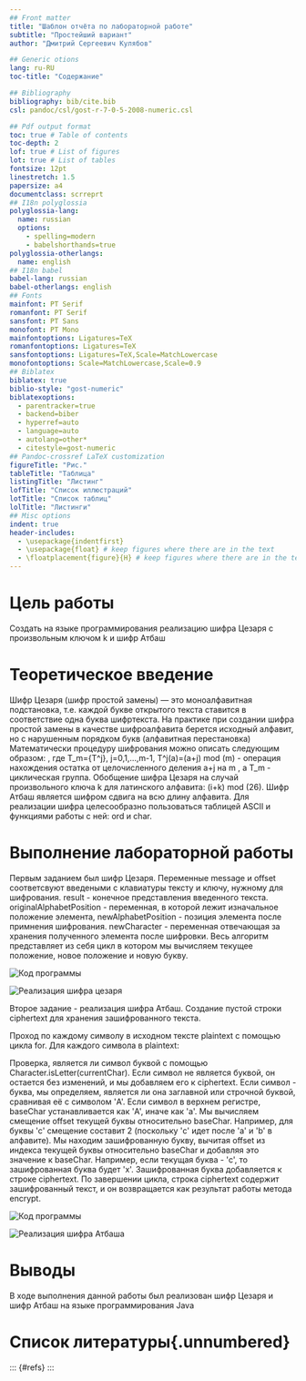 ```yaml
---
## Front matter
title: "Шаблон отчёта по лабораторной работе"
subtitle: "Простейший вариант"
author: "Дмитрий Сергеевич Кулябов"

## Generic otions
lang: ru-RU
toc-title: "Содержание"

## Bibliography
bibliography: bib/cite.bib
csl: pandoc/csl/gost-r-7-0-5-2008-numeric.csl

## Pdf output format
toc: true # Table of contents
toc-depth: 2
lof: true # List of figures
lot: true # List of tables
fontsize: 12pt
linestretch: 1.5
papersize: a4
documentclass: scrreprt
## I18n polyglossia
polyglossia-lang:
  name: russian
  options:
	- spelling=modern
	- babelshorthands=true
polyglossia-otherlangs:
  name: english
## I18n babel
babel-lang: russian
babel-otherlangs: english
## Fonts
mainfont: PT Serif
romanfont: PT Serif
sansfont: PT Sans
monofont: PT Mono
mainfontoptions: Ligatures=TeX
romanfontoptions: Ligatures=TeX
sansfontoptions: Ligatures=TeX,Scale=MatchLowercase
monofontoptions: Scale=MatchLowercase,Scale=0.9
## Biblatex
biblatex: true
biblio-style: "gost-numeric"
biblatexoptions:
  - parentracker=true
  - backend=biber
  - hyperref=auto
  - language=auto
  - autolang=other*
  - citestyle=gost-numeric
## Pandoc-crossref LaTeX customization
figureTitle: "Рис."
tableTitle: "Таблица"
listingTitle: "Листинг"
lofTitle: "Список иллюстраций"
lotTitle: "Список таблиц"
lolTitle: "Листинги"
## Misc options
indent: true
header-includes:
  - \usepackage{indentfirst}
  - \usepackage{float} # keep figures where there are in the text
  - \floatplacement{figure}{H} # keep figures where there are in the text
---
```


# Цель работы

Создать на языке программирования  реализацию шифра Цезаря с произвольным  ключом k и шифр Атбаш

# Теоретическое введение

Шифр Цезаря (шифр простой замены) — это моноалфавитная подстановка, т.е. каждой букве открытого текста ставится в
соответствие одна буква шифртекста. На практике при создании шифра простой замены в качестве шифроалфавита берется исходный алфавит, но с нарушенным порядком букв (алфавитная перестановка)
Математически процедуру шифрования можно описать следующим образом: , где T_m={T^j}, j=0,1,...,m-1, T^j(a)=(a+j) mod (m) - операция нахождения остатка от целочисленного деления a+j  на m , 
а  T_m - циклическая группа. Обобщение шифра Цезаря на случай произвольного ключа k для латинского алфавита: (i+k) mod (26).
Шифр Атбаш является шифром сдвига на всю длину алфавита. Для реализации шифра целесообразно пользоваться таблицей ASCII и функциями работы с ней: ord и char.

# Выполнение лабораторной работы
Первым заданием был шифр Цезаря. Переменные  message и  offset  соответсвуют введеными с клавиатуры тексту и ключу, нужному для шифрования.
result - конечное представления введенного текста. originalAlphabetPosition - переменная, в которой лежит изначальное положение элемента,
newAlphabetPosition - позиция элемента после примнения шифрования. newCharacter - переменная отвечающая за хранения полученного элемента после шифровки.
Весь алгоритм представляет из себя цикл в котором мы вычисляем текущее положение, новое положение и новую букву. 

![Код программы](/image/picture1.jpg)

![Реализация шифра цезаря](/image/picture2.jpg)

Второе задание  - реализация шифра  Атбаш. 
Создание пустой строки ciphertext для хранения зашифрованного текста.

Проход по каждому символу в исходном тексте plaintext с помощью цикла for.
Для каждого символа в plaintext:

Проверка, является ли символ буквой с помощью Character.isLetter(currentChar). Если символ не является буквой, он остается без изменений, и мы добавляем его к ciphertext.
Если символ - буква, мы определяем, является ли она заглавной или строчной буквой, сравнивая её с символом 'A'. Если символ в верхнем регистре, baseChar устанавливается как 'A', иначе как 'a'.
Мы вычисляем смещение offset текущей буквы относительно baseChar. Например, для буквы 'c' смещение составит 2 (поскольку 'c' идет после 'a' и 'b' в алфавите).
Мы находим зашифрованную букву, вычитая offset из индекса текущей буквы относительно baseChar и добавляя это значение к baseChar. Например, если текущая буква - 'c', то зашифрованная буква будет 'x'.
Зашифрованная буква добавляется к строке ciphertext.
По завершении цикла, строка ciphertext содержит зашифрованный текст, и он возвращается как результат работы метода encrypt.

![Код программы](/image/picture3.jpg)

![Реализация шифра Атбаша](/image/picture4.jpg)



# Выводы
В ходе выполнения данной работы был реализован шифр Цезаря и шифр Атбаш на языке программирования Java

# Список литературы{.unnumbered}

::: {#refs}
:::
